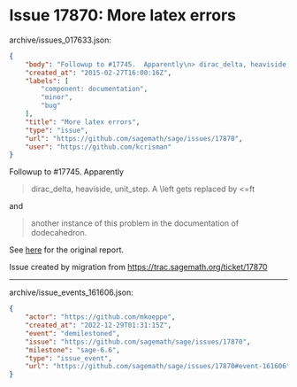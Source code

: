 # Issue 17870: More latex errors

archive/issues_017633.json:
```json
{
    "body": "Followup to #17745.  Apparently\n> dirac_delta, heaviside, unit_step. A \\left gets replaced by <=ft\n\nand\n>  another instance of this problem in the documentation of dodecahedron.\n\nSee [here](http://ask.sagemath.org/question/25763/incorrect-parsing-of-docstring-of-sagestructureindexed_generatorsindexedgenerators/) for the original report.\n\nIssue created by migration from https://trac.sagemath.org/ticket/17870\n\n",
    "created_at": "2015-02-27T16:00:16Z",
    "labels": [
        "component: documentation",
        "minor",
        "bug"
    ],
    "title": "More latex errors",
    "type": "issue",
    "url": "https://github.com/sagemath/sage/issues/17870",
    "user": "https://github.com/kcrisman"
}
```
Followup to #17745.  Apparently
> dirac_delta, heaviside, unit_step. A \left gets replaced by <=ft

and
>  another instance of this problem in the documentation of dodecahedron.

See [here](http://ask.sagemath.org/question/25763/incorrect-parsing-of-docstring-of-sagestructureindexed_generatorsindexedgenerators/) for the original report.

Issue created by migration from https://trac.sagemath.org/ticket/17870





---

archive/issue_events_161606.json:
```json
{
    "actor": "https://github.com/mkoeppe",
    "created_at": "2022-12-29T01:31:15Z",
    "event": "demilestoned",
    "issue": "https://github.com/sagemath/sage/issues/17870",
    "milestone": "sage-6.6",
    "type": "issue_event",
    "url": "https://github.com/sagemath/sage/issues/17870#event-161606"
}
```
